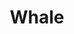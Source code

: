 ---
title: "Whale"
summary: "Whale was a Swedish Rock band, formed in the early 90's by Henrik Schyffert, Cia Berg, and Gordon Cyrus."
image: "whale.jpg"
---